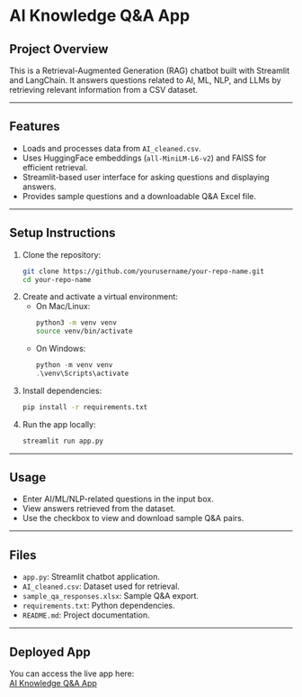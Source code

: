 # AI Knowledge Q&A App

## Project Overview

This is a Retrieval-Augmented Generation (RAG) chatbot built with Streamlit and LangChain. It answers questions related to AI, ML, NLP, and LLMs by retrieving relevant information from a CSV dataset.

---

## Features

- Loads and processes data from `AI_cleaned.csv`.
- Uses HuggingFace embeddings (`all-MiniLM-L6-v2`) and FAISS for efficient retrieval.
- Streamlit-based user interface for asking questions and displaying answers.
- Provides sample questions and a downloadable Q&A Excel file.

---

## Setup Instructions

1. Clone the repository:
    ```bash
    git clone https://github.com/yourusername/your-repo-name.git
    cd your-repo-name
    ```
2. Create and activate a virtual environment:
    - On Mac/Linux:
      ```bash
      python3 -m venv venv
      source venv/bin/activate
      ```
    - On Windows:
      ```powershell
      python -m venv venv
      .\venv\Scripts\activate
      ```
3. Install dependencies:
    ```bash
    pip install -r requirements.txt
    ```
4. Run the app locally:
    ```bash
    streamlit run app.py
    ```

---

## Usage

- Enter AI/ML/NLP-related questions in the input box.
- View answers retrieved from the dataset.
- Use the checkbox to view and download sample Q&A pairs.

---

## Files

- `app.py`: Streamlit chatbot application.
- `AI_cleaned.csv`: Dataset used for retrieval.
- `sample_qa_responses.xlsx`: Sample Q&A export.
- `requirements.txt`: Python dependencies.
- `README.md`: Project documentation.

---

## Deployed App

You can access the live app here:  
[AI Knowledge Q&A App](https://ai-chat-bot-235.streamlit.app/)




